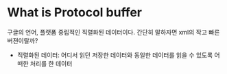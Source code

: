 # What is Protocol buffer

구글의 언어, 플랫폼 중립적인 직렬화된 데이터이다. 간단히 말하자면 xml의 작고 빠른 버젼이랄까?
* 직렬화된 데이터: 어디서 읽던 저장한 데이터와 동일한 데이터를 읽을 수 있도록 어떠한 처리를 한 데이터